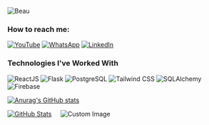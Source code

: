 ![Beau](https://github.com/user-attachments/assets/12dc4203-26c0-4cfa-8d95-95db5e2b21ec)


### How to reach me:

[![YouTube](https://img.shields.io/badge/YouTube-%23FF0000.svg?style=for-the-badge&logo=YouTube&logoColor=white)](https://www.youtube.com/@kamoninjoki7220)
[![WhatsApp](https://img.shields.io/badge/WhatsApp-%25D7500.svg?style=for-the-badge&logo=whatsapp&logoColor=white)](https://wa.me/254114732074)
[![LinkedIn](https://img.shields.io/badge/LinkedIn-%230077B5.svg?style=for-the-badge&logo=linkedin&logoColor=white)](https://www.linkedin.com/in/kamoni/)


### Technologies I've Worked With 
![ReactJS](https://img.shields.io/badge/ReactJS-%2300D9FF.svg?style=for-the-badge&logo=react&logoColor=white)
![Flask](https://img.shields.io/badge/Flask-%23000000.svg?style=for-the-badge&logo=flask&logoColor=white)
![PostgreSQL](https://img.shields.io/badge/PostgreSQL-%23316192.svg?style=for-the-badge&logo=postgresql&logoColor=white)
![Tailwind CSS](https://img.shields.io/badge/Tailwind_CSS-%2338B2AC.svg?style=for-the-badge&logo=tailwind-css&logoColor=white)
![SQLAlchemy](https://img.shields.io/badge/SQLAlchemy-%23d71f00.svg?style=for-the-badge&logo=SQLAlchemy&logoColor=white)
![Firebase](https://img.shields.io/badge/Firebase-%23FFCA28.svg?style=for-the-badge&logo=firebase&logoColor=black)





[![Anurag's GitHub stats](https://github-readme-stats.vercel.app/api?username=NB-Kamoni&show_icons=true&show=reviews,prs_merged,prs_merged_percentage&bg_color=000000&title_color=ffffff&text_color=ffffff&icon_color=FDC500&hide_title=true&hide_rank=true&line_height=50&ring_color=FDC500)](https://github.com/NB-Kamoni/github-readme-stats) 


<div style="display: flex; align-items: center;">

  <!-- GitHub Stats -->
  <a href="https://github.com/NB-Kamoni/github-readme-stats">
    <img src="https://github-readme-stats.vercel.app/api?username=NB-Kamoni&show_icons=true&show=reviews,prs_merged,prs_merged_percentage&bg_color=000000&title_color=ffffff&text_color=ffffff&icon_color=FDC500&hide_title=true&hide_rank=true&line_height=50&ring_color=FDC500" alt="GitHub Stats" />
  </a>

  <!-- Custom Image -->
  <img src="https://github.com/user-attachments/assets/974d1753-c5ba-42c4-936b-ac1eed4d7522" alt="Custom Image" style="margin-left: 20px;" />

</div>














<!--
**NB-Kamoni/NB-Kamoni** is a ✨ _special_ ✨ repository because its `README.md` (this file) appears on your GitHub profile.

Here are some ideas to get you started:

- 🔭 I’m currently working on ...
- 🌱 I’m currently learning ...
- 👯 I’m looking to collaborate on ...
- 🤔 I’m looking for help with ...
- 💬 Ask me about ...
- 📫 How to reach me: ...
- 😄 Pronouns: ...
- ⚡ Fun fact: ...
-->
